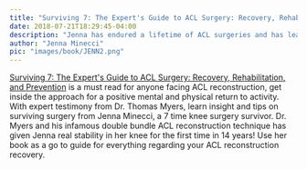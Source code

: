 ```yaml
---
title: "Surviving 7: The Expert's Guide to ACL Surgery: Recovery, Rehabilitation, and Prevention"
date: 2018-07-21T18:29:45-04:00
description: "Jenna has endured a lifetime of ACL surgeries and has learned how to survive and thrive through all of the setbacks. Use her skills to make your ultimate comeback!"
author: "Jenna Minecci"
pic: "images/book/JENN2.png"
---
```


[Surviving 7: The Expert's Guide to ACL Surgery: Recovery, Rehabilitation, and Prevention](http://a.co/cLuCJl0) is a must 
read for anyone facing ACL reconstruction, get inside the approach for a positive mental and 
physical return to activity.  With expert testimony from Dr. Thomas Myers, learn insight and tips on 
surviving surgery from Jenna Minecci, a 7 time knee surgery survivor.  Dr. Myers and his infamous 
double bundle ACL reconstruction technique has given Jenna real stability in her knee for the first 
time in 14 years! Use her book as a go to guide for everything regarding your ACL reconstruction 
recovery. 
